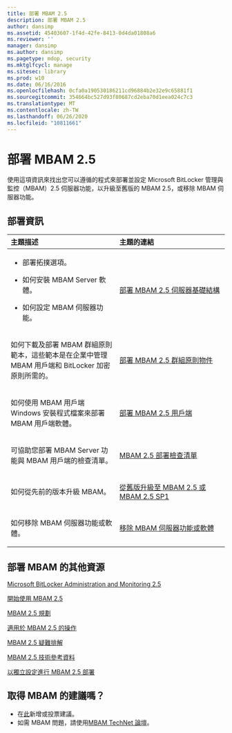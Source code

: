 ```yaml
---
title: 部署 MBAM 2.5
description: 部署 MBAM 2.5
author: dansimp
ms.assetid: 45403607-1f4d-42fe-8413-0d4da01808a6
ms.reviewer: ''
manager: dansimp
ms.author: dansimp
ms.pagetype: mdop, security
ms.mktglfcycl: manage
ms.sitesec: library
ms.prod: w10
ms.date: 06/16/2016
ms.openlocfilehash: 0cfa0a190530186211cd96884b2e32e9c65881f1
ms.sourcegitcommit: 354664bc527d93f80687cd2eba70d1eea024c7c3
ms.translationtype: MT
ms.contentlocale: zh-TW
ms.lasthandoff: 06/26/2020
ms.locfileid: "10811661"
---
```

# 部署 MBAM 2.5


使用這項資訊來找出您可以遵循的程式來部署並設定 Microsoft BitLocker 管理與監控（MBAM）2.5 伺服器功能，以升級至舊版的 MBAM 2.5，或移除 MBAM 伺服器功能。

## 部署資訊


<table>
<colgroup>
<col width="50%" />
<col width="50%" />
</colgroup>
<thead>
<tr class="header">
<th align="left">主題描述</th>
<th align="left">主題的連結</th>
</tr>
</thead>
<tbody>
<tr class="odd">
<td align="left"><ul>
<li><p>部署拓撲選項。</p></li>
<li><p>如何安裝 MBAM Server 軟體。</p></li>
<li><p>如何設定 MBAM 伺服器功能。</p></li>
</ul></td>
<td align="left"><p><a href="deploying-the-mbam-25-server-infrastructure.md" data-raw-source="[Deploying the MBAM 2.5 Server Infrastructure](deploying-the-mbam-25-server-infrastructure.md)">部署 MBAM 2.5 伺服器基礎結構</a></p></td>
</tr>
<tr class="even">
<td align="left"><p>如何下載及部署 MBAM 群組原則範本，這些範本是在企業中管理 MBAM 用戶端和 BitLocker 加密原則所需的。</p></td>
<td align="left"><p><a href="deploying-mbam-25-group-policy-objects.md" data-raw-source="[Deploying MBAM 2.5 Group Policy Objects](deploying-mbam-25-group-policy-objects.md)">部署 MBAM 2.5 群組原則物件</a></p></td>
</tr>
<tr class="odd">
<td align="left"><p>如何使用 MBAM 用戶端 Windows 安裝程式檔案來部署 MBAM 用戶端軟體。</p></td>
<td align="left"><p><a href="deploying-the-mbam-25-client.md" data-raw-source="[Deploying the MBAM 2.5 Client](deploying-the-mbam-25-client.md)">部署 MBAM 2.5 用戶端</a></p></td>
</tr>
<tr class="even">
<td align="left"><p>可協助您部署 MBAM Server 功能與 MBAM 用戶端的檢查清單。</p></td>
<td align="left"><p><a href="mbam-25-deployment-checklist.md" data-raw-source="[MBAM 2.5 Deployment Checklist](mbam-25-deployment-checklist.md)">MBAM 2.5 部署檢查清單</a></p></td>
</tr>
<tr class="odd">
<td align="left"><p>如何從先前的版本升級 MBAM。</p></td>
<td align="left"><p><a href="upgrading-to-mbam-25-or-mbam-25-sp1-from-previous-versions.md" data-raw-source="[Upgrading to MBAM 2.5 or MBAM 2.5 SP1 from Previous Versions](upgrading-to-mbam-25-or-mbam-25-sp1-from-previous-versions.md)">從舊版升級至 MBAM 2.5 或 MBAM 2.5 SP1</a></p></td>
</tr>
<tr class="even">
<td align="left"><p>如何移除 MBAM 伺服器功能或軟體。</p></td>
<td align="left"><p><a href="removing-mbam-server-features-or-software.md" data-raw-source="[Removing MBAM Server Features or Software](removing-mbam-server-features-or-software.md)">移除 MBAM 伺服器功能或軟體</a></p></td>
</tr>
</tbody>
</table>

 

## 部署 MBAM 的其他資源


[Microsoft BitLocker Administration and Monitoring 2.5](index.md)

[開始使用 MBAM 2.5](getting-started-with-mbam-25.md)

[MBAM 2.5 規劃](planning-for-mbam-25.md)

[適用於 MBAM 2.5 的操作](operations-for-mbam-25.md)

[MBAM 2.5 疑難排解](troubleshooting-mbam-25.md)

[MBAM 2.5 技術參考資料](technical-reference-for-mbam-25.md)

[以獨立設定進行 MBAM 2.5 部署](https://support.microsoft.com/kb/3046555)

## 取得 MBAM 的建議嗎？
- 在[此](http://mbam.uservoice.com/forums/268571-microsoft-bitlocker-administration-and-monitoring)新增或投票建議。 
- 如需 MBAM 問題，請使用[MBAM TechNet 論壇](https://social.technet.microsoft.com/Forums/home?forum=mdopmbam)。

 

 





